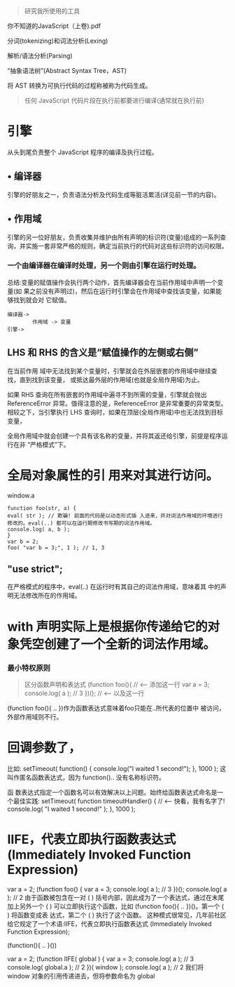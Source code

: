 >研究我所使用的工具

你不知道的JavaScript（上卷).pdf

分词(tokenizing)和词法分析(Lexing)

解析/语法分析(Parsing)

“抽象语法树”(Abstract Syntax Tree，AST)

将 AST 转换为可执行代码的过程称被称为代码生成。

>任何 JavaScript 代码片段在执行前都要进行编译(通常就在执行前)

 # 引擎
从头到尾负责整个 JavaScript 程序的编译及执行过程。

## • 编译器 
引擎的好朋友之一，负责语法分析及代码生成等脏活累活(详见前一节的内容)。

## • 作用域 
引擎的另一位好朋友，负责收集并维护由所有声明的标识符(变量)组成的一系列查 询，并实施一套非常严格的规则，确定当前执行的代码对这些标识符的访问权限。

### 一个由编译器在编译时处理，另一个则由引擎在运行时处理。

总结:变量的赋值操作会执行两个动作，首先编译器会在当前作用域中声明一个变量(如 果之前没有声明过)，然后在运行时引擎会在作用域中查找该变量，如果能够找到就会对 它赋值。
```
编译器-> 
        作用域 -> 变量
引擎->
```
## LHS 和 RHS 的含义是“赋值操作的左侧或右侧”
在当前作用 域中无法找到某个变量时，引擎就会在外层嵌套的作用域中继续查找，直到找到该变量， 或抵达最外层的作用域(也就是全局作用域)为止。

如果 RHS 查询在所有嵌套的作用域中遍寻不到所需的变量，引擎就会抛出 ReferenceError 异常。值得注意的是，ReferenceError 是非常重要的异常类型。
相较之下，当引擎执行 LHS 查询时，如果在顶层(全局作用域)中也无法找到目标变量，

全局作用域中就会创建一个具有该名称的变量，并将其返还给引擎，前提是程序运行在非 “严格模式”下。

# 全局对象属性的引 用来对其进行访问。
window.a

```
function foo(str, a) { 
eval( str ); // 欺骗! 前面的代码是以动态形式插 入进来，并对词法作用域的环境进行修改的。eval(..) 都可以在运行期修改书写期的词法作用域。
console.log( a, b );
}
var b = 2;
foo( "var b = 3;", 1 ); // 1, 3
```
## "use strict";
在严格模式的程序中，eval(..) 在运行时有其自己的词法作用域，意味着其 中的声明无法修改所在的作用域。

# with 声明实际上是根据你传递给它的对象凭空创建了一个全新的词法作用域。

### 最小特权原则
>区分函数声明和表达式
(function foo(){ // <-- 添加这一行 var a = 3; console.log( a ); // 3 })(); // <-- 以及这一行

(function foo(){ .. })作为函数表达式意味着foo只能在..所代表的位置中 被访问，外部作用域则不行。

# 回调参数了，
比如:
setTimeout( function() { console.log("I waited 1 second!");
}, 1000 );
这叫作匿名函数表达式，因为 function().. 没有名称标识符。

函 数表达式指定一个函数名可以有效解决以上问题。始终给函数表达式命名是一个最佳实践:
setTimeout( function timeoutHandler() { // <-- 快看，我有名字了! console.log( "I waited 1 second!" );
}, 1000 );

# IIFE，代表立即执行函数表达式 (Immediately Invoked Function Expression)
var a = 2;
(function foo() { var a = 3;
console.log( a ); // 3 })();
console.log( a ); // 2
由于函数被包含在一对 ( ) 括号内部，因此成为了一个表达式，通过在末尾加上另外一个 ( ) 可以立即执行这个函数，比如 (function foo(){ .. })()。第一个 ( ) 将函数变成表 达式，第二个 ( ) 执行了这个函数。
这种模式很常见，几年前社区给它规定了一个术语:IIFE，代表立即执行函数表达式 (Immediately Invoked Function Expression);

(function(){ .. }())

var a = 2;
(function IIFE( global ) {
var a = 3;
console.log( a ); // 3 console.log( global.a ); // 2
})( window ); console.log( a ); // 2
我们将 window 对象的引用传递进去，但将参数命名为 global





